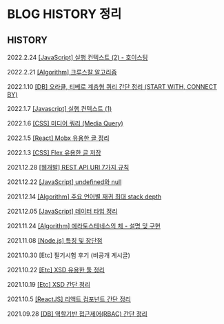 # BLOG HISTORY 정리

## HISTORY
2022.2.24 [[JavaScript] 실행 컨텍스트 (2) - 호이스팅](https://sanghyeopsang.tistory.com/40)

2022.2.21 [[Algorithm] 크루스칼 알고리즘](https://sanghyeopsang.tistory.com/39)

2022.1.10 [[DB] 오라클, 티베로 계층형 쿼리 간단 정리 (START WITH, CONNECT BY)](https://sanghyeopsang.tistory.com/38)

2022.1.7 [[Javascript] 실행 컨텍스트 (1)](https://sanghyeopsang.tistory.com/37)

2022.1.6 [[CSS] 미디어 쿼리 (Media Query)](https://sanghyeopsang.tistory.com/36)

2022.1.5 [[React] Mobx 유용한 글 정리](https://sanghyeopsang.tistory.com/35)

2022.1.3 [[CSS] Flex 유용한 글 저장](https://sanghyeopsang.tistory.com/34)

2021.12.28 [[웹개발] REST API URI 7가지 규칙](https://sanghyeopsang.tistory.com/33)

2021.12.22 [[JavaScript] undefined와 null](https://sanghyeopsang.tistory.com/32)

2021.12.14 [[Algorithm] 주요 언어별 재귀 최대 stack depth](https://sanghyeopsang.tistory.com/31)

2021.12.05 [[JavaScript] 데이터 타입 정리](https://sanghyeopsang.tistory.com/30)

2021.11.24 [[Algorithm] 에라토스테네스의 체 - 설명 및 구현](https://sanghyeopsang.tistory.com/29)

2021.11.08 [[Node.js] 특징 및 장단점](https://sanghyeopsang.tistory.com/28)

2021.10.30 [Etc] 필기시험 후기 (비공개 게시글)

2021.10.22 [[Etc] XSD 유용한 툴 정리](https://sanghyeopsang.tistory.com/26)

2021.10.19 [[Etc] XSD 간단 정리](https://sanghyeopsang.tistory.com/25)

2021.10.5 [[ReactJS] 리액트 컴포넌트 간단 정리](https://sanghyeopsang.tistory.com/24)

2021.09.28 [[DB] 역할기반 접근제어(RBAC) 간단 정리](https://sanghyeopsang.tistory.com/23)
